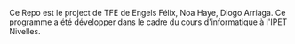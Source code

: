 Ce Repo est le project de TFE de Engels Félix, Noa Haye, Diogo Arriaga. Ce programme a été développer dans le cadre du cours d'informatique à l'IPET Nivelles. 
